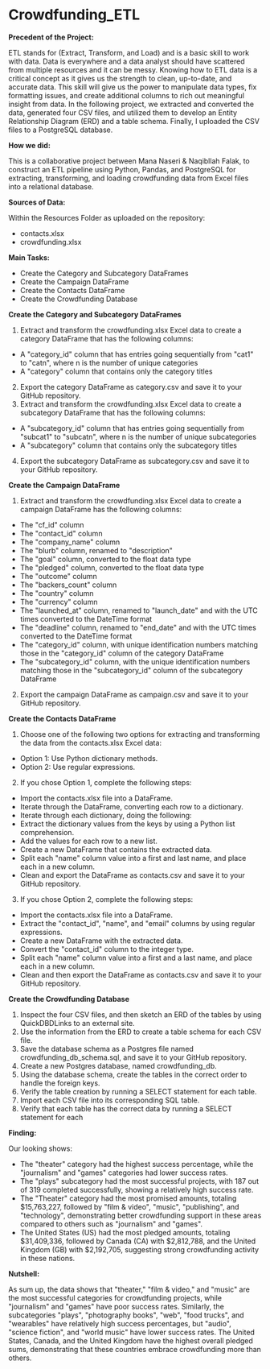 # Crowdfunding_ETL


**Precedent of the Project:**

ETL stands for (Extract, Transform, and Load) and is a basic skill to work with data. Data is everywhere and a data analyst should have scattered from multiple resources and it can be messy. 
Knowing how to ETL data is a critical concept as it gives us the strength to clean, up-to-date, and accurate data. This skill will give us the power to manipulate data types, fix formatting issues, and create additional columns to rich out meaningful insight from data. In the following project, we extracted and converted the data, generated four CSV files, and utilized them to develop an Entity Relationship Diagram (ERD) and a table schema. Finally, I uploaded the CSV files to a PostgreSQL database.
 
**How we did:**

This is a collaborative project between Mana Naseri & Naqibllah Falak, to construct an ETL pipeline using Python, Pandas, and PostgreSQL for extracting, transforming, and loading crowdfunding data from Excel files into a relational database. 

**Sources of Data:**

Within the Resources Folder as uploaded on the repository:
* contacts.xlsx
* crowdfunding.xlsx

**Main Tasks:**
* Create the Category and Subcategory DataFrames
* Create the Campaign DataFrame
* Create the Contacts DataFrame
* Create the Crowdfunding Database


**Create the Category and Subcategory DataFrames**

1. Extract and transform the crowdfunding.xlsx Excel data to create a category DataFrame that has the following columns:
* A "category_id" column that has entries going sequentially from "cat1" to "catn", where n is the number of unique categories
* A "category" column that contains only the category titles
2. Export the category DataFrame as category.csv and save it to your GitHub repository.
3. Extract and transform the crowdfunding.xlsx Excel data to create a subcategory DataFrame that has the following columns:
* A "subcategory_id" column that has entries going sequentially from "subcat1" to "subcatn", where n is the number of unique subcategories
* A "subcategory" column that contains only the subcategory titles
4. Export the subcategory DataFrame as subcategory.csv and save it to your GitHub repository.

**Create the Campaign DataFrame**

1. Extract and transform the crowdfunding.xlsx Excel data to create a campaign DataFrame has the following columns:
* The "cf_id" column
* The "contact_id" column
* The "company_name" column
* The "blurb" column, renamed to "description"
* The "goal" column, converted to the float data type
* The "pledged" column, converted to the float data type
* The "outcome" column
* The "backers_count" column
* The "country" column
* The "currency" column
* The "launched_at" column, renamed to "launch_date" and with the UTC times converted to the DateTime format
* The "deadline" column, renamed to "end_date" and with the UTC times converted to the DateTime format
* The "category_id" column, with unique identification numbers matching those in the "category_id" column of the category DataFrame
* The "subcategory_id" column, with the unique identification numbers matching those in the "subcategory_id" column of the subcategory DataFrame
2. Export the campaign DataFrame as campaign.csv and save it to your GitHub repository.

**Create the Contacts DataFrame**

1. Choose one of the following two options for extracting and transforming the data from the contacts.xlsx Excel data:
* Option 1: Use Python dictionary methods.
* Option 2: Use regular expressions.
2. If you chose Option 1, complete the following steps:
* Import the contacts.xlsx file into a DataFrame.
* Iterate through the DataFrame, converting each row to a dictionary.
* Iterate through each dictionary, doing the following:
* Extract the dictionary values from the keys by using a Python list comprehension.
* Add the values for each row to a new list.
* Create a new DataFrame that contains the extracted data.
* Split each "name" column value into a first and last name, and place each in a new column.
* Clean and export the DataFrame as contacts.csv and save it to your GitHub repository.
3. If you chose Option 2, complete the following steps:
* Import the contacts.xlsx file into a DataFrame.
* Extract the "contact_id", "name", and "email" columns by using regular expressions.
* Create a new DataFrame with the extracted data.
* Convert the "contact_id" column to the integer type.
* Split each "name" column value into a first and a last name, and place each in a new column.
* Clean and then export the DataFrame as contacts.csv and save it to your GitHub repository.

**Create the Crowdfunding Database**

1. Inspect the four CSV files, and then sketch an ERD of the tables by using QuickDBDLinks to an external site.
2. Use the information from the ERD to create a table schema for each CSV file.
3. Save the database schema as a Postgres file named crowdfunding_db_schema.sql, and save it to your GitHub repository.
4. Create a new Postgres database, named crowdfunding_db.
5. Using the database schema, create the tables in the correct order to handle the foreign keys.
6. Verify the table creation by running a SELECT statement for each table.
7. Import each CSV file into its corresponding SQL table.
8. Verify that each table has the correct data by running a SELECT statement for each

**Finding:**

Our looking shows:
* The "theater" category had the highest success percentage, while the "journalism" and "games" categories had lower success rates.
* The "plays" subcategory had the most successful projects, with 187 out of 319 completed successfully, showing a relatively high success rate. 
* The "Theater" category had the most promised amounts, totaling $15,763,227, followed by "film & video", "music", "publishing", and "technology", demonstrating better crowdfunding support in these areas compared to others such as "journalism" and "games".
* The United States (US) had the most pledged amounts, totaling $31,409,336, followed by Canada (CA) with $2,812,788, and the United Kingdom (GB) with $2,192,705, suggesting strong crowdfunding activity in these nations.

**Nutshell:**

As sum up, the data shows that "theater," "film & video," and "music" are the most successful categories for crowdfunding projects, while "journalism" and "games" have poor success rates. Similarly, the subcategories "plays", "photography books", "web", "food trucks", and "wearables" have relatively high success percentages, but "audio", "science fiction", and "world music" have lower success rates. The United States, Canada, and the United Kingdom have the highest overall pledged sums, demonstrating that these countries embrace crowdfunding more than others.
 









